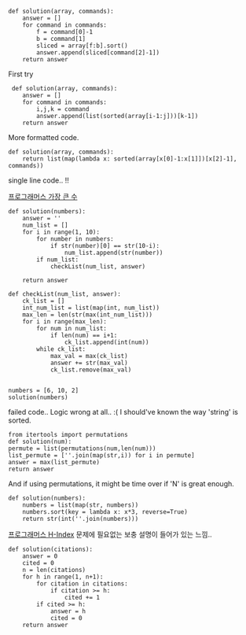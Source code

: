 
```
def solution(array, commands):
    answer = []
    for command in commands:
        f = command[0]-1
        b = command[1]
        sliced = array[f:b].sort()
        answer.append(sliced[command[2]-1])
    return answer
```
First try
```
 def solution(array, commands):
    answer = []
    for command in commands:
        i,j,k = command
        answer.append(list(sorted(array[i-1:j]))[k-1])
    return answer
```
More formatted code.

```
def solution(array, commands):
    return list(map(lambda x: sorted(array[x[0]-1:x[1]])[x[2]-1], commands))
```

single line code.. !!


[프로그래머스 가장 큰 수](https://programmers.co.kr/learn/courses/30/parts/12198)

```
def solution(numbers):
    answer = ''
    num_list = []
    for i in range(1, 10):
        for number in numbers:
            if str(number)[0] == str(10-i):
                num_list.append(str(number))
        if num_list:
            checkList(num_list, answer)
                
    return answer

def checkList(num_list, answer):
    ck_list = []
    int_num_list = list(map(int, num_list))
    max_len = len(str(max(int_num_list)))
    for i in range(max_len):
        for num in num_list:
            if len(num) == i+1:
                ck_list.append(int(num))
        while ck_list:
            max_val = max(ck_list)
            answer += str(max_val)
            ck_list.remove(max_val)
            
            
numbers = [6, 10, 2]
solution(numbers)
```
failed code.. Logic wrong at all.. :(
I should've known the way 'string' is sorted.

```
from itertools import permutations
def solution(num):
permute = list(permutations(num,len(num)))
list_permute = [''.join(map(str,i)) for i in permute]
answer = max(list_permute)
return answer
```
And if using permutations, it might be time over if 'N' is great enough.
```
def solution(numbers):
    numbers = list(map(str, numbers))
    numbers.sort(key = lambda x: x*3, reverse=True)
    return str(int(''.join(numbers)))
```

[프로그래머스 H-Index](https://programmers.co.kr/learn/courses/30/parts/12198) 문제에 필요없는 보충 설명이 들어가 있는 느낌..

```
def solution(citations):
    answer = 0
    cited = 0
    n = len(citations)
    for h in range(1, n+1):
        for citation in citations:
            if citation >= h:
                cited += 1
        if cited >= h:
            answer = h
            cited = 0
    return answer
```
